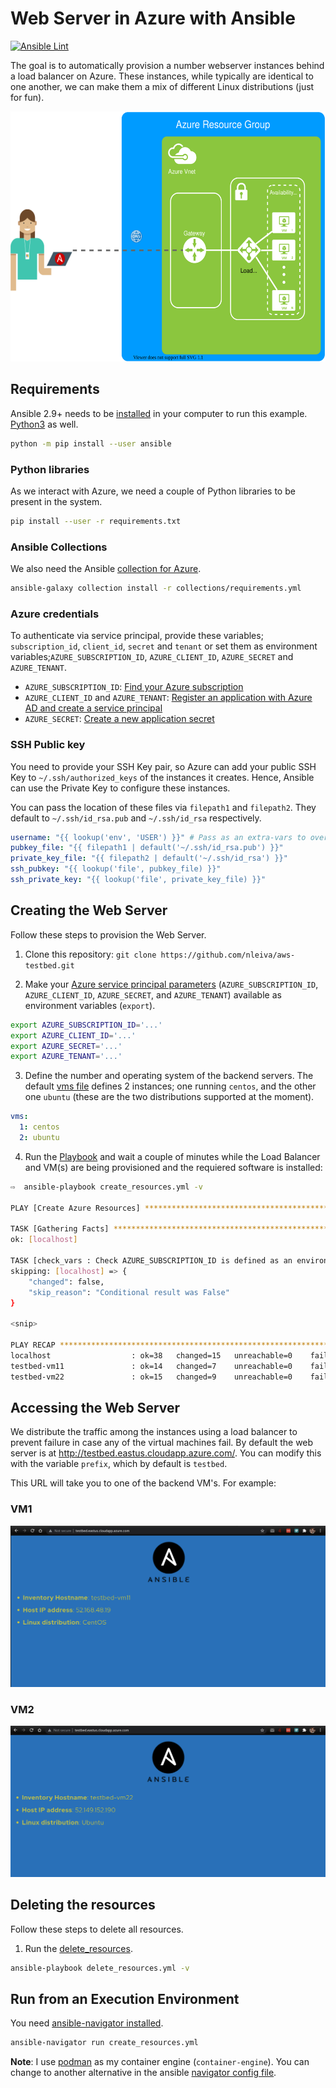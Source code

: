 # Web Server in Azure with Ansible
[![Ansible Lint](https://github.com/nleiva/ansible-webserver-azure/actions/workflows/ansible-lint.yml/badge.svg)](https://github.com/nleiva/ansible-webserver-azure/actions/workflows/ansible-lint.yml)

The goal is to automatically provision a number webserver instances behind a load balancer on Azure. These instances, while typically are identical to one another, we can make them a mix of different Linux distributions (just for fun). 

<p align="center">
<img height="400" src="./pictures/webserver.svg">
</p>

## Requirements

Ansible 2.9+ needs to be [installed](https://docs.ansible.com/ansible/latest/installation_guide/intro_installation.html#installing-ansible-with-pip) in your computer to run this example. [Python3](https://wiki.python.org/moin/BeginnersGuide/Download) as well.

```bash
python -m pip install --user ansible
```

### Python libraries

As we interact with Azure, we need a couple of Python libraries to be present in the system.

```bash
pip install --user -r requirements.txt
```

### Ansible Collections

We also need the Ansible [collection for Azure](https://github.com/ansible-collections/azure#ansible-collection-for-azure).

```bash
ansible-galaxy collection install -r collections/requirements.yml
```

### Azure credentials

To authenticate via service principal, provide these variables; `subscription_id`, `client_id`, `secret` and `tenant` or set them as environment variables;`AZURE_SUBSCRIPTION_ID`, `AZURE_CLIENT_ID`, `AZURE_SECRET` and `AZURE_TENANT`.

- `AZURE_SUBSCRIPTION_ID`: [Find your Azure subscription](https://docs.microsoft.com/en-us/azure/media-services/latest/setup-azure-subscription-how-to?tabs=portal)
- `AZURE_CLIENT_ID` and `AZURE_TENANT`: [Register an application with Azure AD and create a service principal](https://docs.microsoft.com/en-us/azure/active-directory/develop/howto-create-service-principal-portal#register-an-application-with-azure-ad-and-create-a-service-principal)
- `AZURE_SECRET`: [Create a new application secret](https://docs.microsoft.com/en-us/azure/active-directory/develop/howto-create-service-principal-portal#option-2-create-a-new-application-secret)

### SSH Public key

You need to provide your SSH Key pair, so Azure can add your public SSH Key to `~/.ssh/authorized_keys` of the instances it creates. Hence, Ansible can use the Private Key to configure these instances.

You can pass the location of these files via `filepath1` and `filepath2`. They default to `~/.ssh/id_rsa.pub` and `~/.ssh/id_rsa` respectively.

```yaml
username: "{{ lookup('env', 'USER') }}" # Pass as an extra-vars to override
pubkey_file: "{{ filepath1 | default('~/.ssh/id_rsa.pub') }}"
private_key_file: "{{ filepath2 | default('~/.ssh/id_rsa') }}"
ssh_pubkey: "{{ lookup('file', pubkey_file) }}"
ssh_private_key: "{{ lookup('file', private_key_file) }}"
```

## Creating the Web Server

Follow these steps to provision the Web Server.

1. Clone this repository: `git clone https://github.com/nleiva/aws-testbed.git`

2. Make your [Azure service principal parameters](https://docs.microsoft.com/en-us/azure/active-directory/develop/howto-create-service-principal-portal) (`AZURE_SUBSCRIPTION_ID`, `AZURE_CLIENT_ID`, `AZURE_SECRET`, and `AZURE_TENANT`) available as environment variables (`export`).

```bash
export AZURE_SUBSCRIPTION_ID='...'
export AZURE_CLIENT_ID='...'
export AZURE_SECRET='...'
export AZURE_TENANT='...'
```

3. Define the number and operating system of the backend servers. The default [vms file](vars/vms.yml) defines 2 instances; one running `centos`, and the other one `ubuntu` (these are the two distributions supported at the moment).

```yaml
vms:
  1: centos
  2: ubuntu
```

4. Run the [Playbook](create_resources.yml) and wait a couple of minutes while the Load Balancer and VM(s) are being provisioned and the requiered software is installed:

```bash
⇨  ansible-playbook create_resources.yml -v

PLAY [Create Azure Resources] *********************************************************************************************************************************************************

TASK [Gathering Facts] ****************************************************************************************************************************************************************
ok: [localhost]

TASK [check_vars : Check AZURE_SUBSCRIPTION_ID is defined as an environment variable] *************************************************************************************************
skipping: [localhost] => {
    "changed": false,
    "skip_reason": "Conditional result was False"
}

<snip>

PLAY RECAP ****************************************************************************************************************************************************************************
localhost                  : ok=38   changed=15   unreachable=0    failed=0    skipped=12   rescued=0    ignored=0   
testbed-vm11               : ok=14   changed=7    unreachable=0    failed=0    skipped=2    rescued=0    ignored=0   
testbed-vm22               : ok=15   changed=9    unreachable=0    failed=0    skipped=1    rescued=0    ignored=0   
```

## Accessing the Web Server

We distribute the traffic among the instances using a load balancer to prevent failure in case any of the virtual machines fail. By default the web server is at http://testbed.eastus.cloudapp.azure.com/. You can modify this with the variable `prefix`, which by default is `testbed`.

This URL will take you to one of the backend VM's. For example:

### VM1

<p align="center">
<img src="./pictures/centos.png">
</p>

### VM2

<p align="center">
<img src="./pictures/ubuntu.png">
</p>

## Deleting the resources

Follow these steps to delete all resources.

1. Run the [delete_resources](delete_resources.yml).

```bash
ansible-playbook delete_resources.yml -v
```

## Run from an Execution Environment

You need [ansible-navigator installed](https://github.com/ansible/ansible-navigator#installing).

```bash
ansible-navigator run create_resources.yml
```

**Note**: I use [podman](https://podman.io/) as my container engine (`container-engine`). You can change to another alternative in the ansible [navigator config file](ansible-navigator.yml).